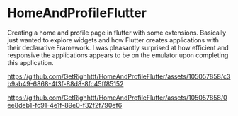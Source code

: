 # HomeAndProfileFlutter
Creating a home and profile page in flutter with some extensions.
Basically just wanted to explore widgets and how Flutter creates applications with their declarative Framework.
I was pleasantly surprised at how efficient and responsive the applications appears to be on the emulator 
upon completing this application.

https://github.com/GetRighhttt/HomeAndProfileFlutter/assets/105057858/c3b9ab49-6868-4f3f-88d8-8fc45ff85152

https://github.com/GetRighhttt/HomeAndProfileFlutter/assets/105057858/0ee8deb1-fc91-4e1f-89e0-f32f2f790ef6
